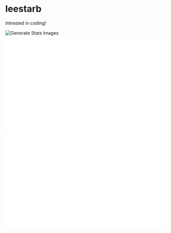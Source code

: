 # leestarb

Intrested in coding!

![Generate Stats Images](https://github.com/leestarb/github-stats/actions/workflows/main.yml/badge.svg)

![Stats](https://github.com/leestarb/github-stats/blob/master/generated/overview.svg)
![Langs](https://github.com/leestarb/github-stats/blob/master/generated/languages.svg)
